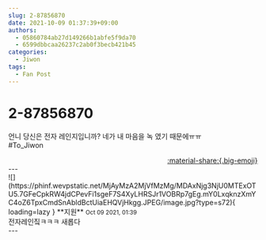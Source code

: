 ```yaml
---
slug: 2-87856870
date: 2021-10-09 01:37:39+09:00
authors:
  - 05860784ab27d149266b1abfe5f9da70
  - 6599dbbcaa26237c2ab0f3becb421b45
categories:
  - Jiwon
tags:
  - Fan Post
---
```


# 2-87856870

<div class="post-container" markdown="1">
<div class="content-container md-sidebar__scrollwrap" markdown="1">

언니 당신은 전자 레인지입니까?  네가 내 마음을 녹 였기 때문에ㅠㅠ<br>\#To_Jiwon

</div>
</div>

<div style="text-align: right;" markdown="1">
<a href="https://weverse.io/fromis9/fanpost/2-87856870" style="text-align: right;">:material-share:{.big-emoji}</a>
</div>
---

<div class="comments-container md-sidebar__scrollwrap" markdown="1">
<div class="comment" markdown="1">
<div class='id-container' markdown="1">
![](https://phinf.wevpstatic.net/MjAyMzA2MjVfMzMg/MDAxNjg3NjU0MTExOTU5.7GFeCpkRW4jdCPevFi1sgeF7S4XyLHRSJr1VOBRp7gEg.mY0LxqknzXmYC4oZ6TpxCmdSnAbldBctUiaEHQVjHkgg.JPEG/image.jpg?type=s72){ loading=lazy }
**<span class="artist">지원</span>** <small>Oct 09 2021, 01:39</small><br>
</div>
<div class='comment-body' markdown="1">
전자레인짘ㅋㅋㅋ 새롭다
</div>
</div>
</div>
---
